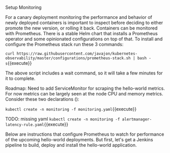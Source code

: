Setup Monitoring

For a canary deployment monitoring the performance and behavior of newly deployed containers is important to inspect before deciding to either promote the new version, or rolling it back. Containers can be monitored with Prometheus. There is a stable Helm chart that installs a Prometheus operator and some opinionated configurations on top of that. To install and configure the Prometheus stack run these 3 commands:

`curl https://raw.githubusercontent.com/javajon/kubernetes-observability/master/configurations/prometheus-stack.sh | bash -s`{{execute}}

The above script includes a wait command, so it will take a few minutes for it to complete.

Roadmap: Need to add ServiceMonitor for scraping the hello-world metrics. For now metrics can be largely seen at the node CPU and memory metrics. Consider these two declarations ():

`kubectl create -n monitoring -f monitoring.yaml`{{execute}}

TODO: missing yaml
`kubectl create -n monitoring -f alertmanager-latency-rule.yaml`{{execute}}

Below are instructions that configure Prometheus to watch for performance of the upcoming hello-world deployments. But first, let's get a Jenkins pipeline to build, deploy and install the hello-world application.
